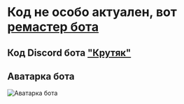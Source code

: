 # Код не особо актуален, вот [ремастер бота](https://github.com/nabektur/little-angel-bot)

## Код Discord бота ["Крутяк"](https://discord.com/oauth2/authorize?client_id=1136693304826806342&scope=applications.commands%20bot&permissions=1099511627775)
## Аватарка бота
![Аватарка бота](https://github.com/nabektur/krutyak/blob/main/krutyak.jpg)
